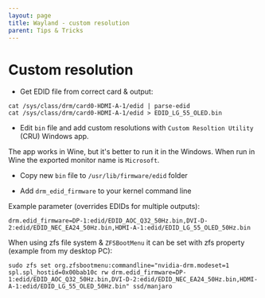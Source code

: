```yaml
---
layout: page
title: Wayland - custom resolution
parent: Tips & Tricks
---
```


# Custom resolution

- Get EDID file from correct card & output:

``` shell
cat /sys/class/drm/card0-HDMI-A-1/edid | parse-edid
cat /sys/class/drm/card0-HDMI-A-1/edid > EDID_LG_55_OLED.bin
```

- Edit `bin` file and add custom resolutions with `Custom Resoltion Utility` (CRU) Windows app.

The app works in Wine, but it's better to run it in the Windows. When run in Wine the exported monitor name is `Microsoft`.

- Copy new `bin` file to `/usr/lib/firmware/edid` folder

- Add `drm_edid_firmware` to your kernel command line

Example parameter (overrides EDIDs for multiple outputs):

``` shell
drm.edid_firmware=DP-1:edid/EDID_AOC_Q32_50Hz.bin,DVI-D-2:edid/EDID_NEC_EA24_50Hz.bin,HDMI-A-1:edid/EDID_LG_55_OLED_50Hz.bin
```

When using zfs file system & `ZFSBootMenu` it can be set with zfs property (example from my desktop PC):

``` shell
sudo zfs set org.zfsbootmenu:commandline="nvidia-drm.modeset=1 spl.spl_hostid=0x00bab10c rw drm.edid_firmware=DP-1:edid/EDID_AOC_Q32_50Hz.bin,DVI-D-2:edid/EDID_NEC_EA24_50Hz.bin,HDMI-A-1:edid/EDID_LG_55_OLED_50Hz.bin" ssd/manjaro
```
